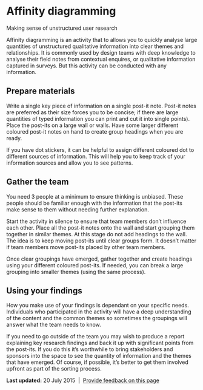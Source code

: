 Affinity diagramming
====================

Making sense of unstructured user research

Affinity diagramming is an activity that to allows you to quickly analyse large quantities of unstructured qualitative information into clear themes and relationships. It is commonly used by design teams with deep knowledge to analyse their field notes from contextual enquires, or qualitative information captured in surveys. But this activity can be conducted with any information.

Prepare materials
-----------------

Write a single key piece of information on a single post-it note. Post-it notes are preferred as their size forces you to be concise; if there are large quantities of typed information you can print and cut it into single points). Place the post-its on a large wall or walls. Have some larger different coloured post-it notes on hand to create group headings when you are ready.

If you have dot stickers, it can be helpful to assign different coloured dot to different sources of information. This will help you to keep track of your information sources and allow you to see patterns.

Gather the team
---------------

You need 3 people at a minimum to ensure thinking is unbiased. These people should be familiar enough with the information that the post-its make sense to them without needing further explanation.

Start the activity in silence to ensure that team members don’t influence each other. Place all the post-it notes onto the wall and start grouping them together in similar themes. At this stage do not add headings to the wall. The idea is to keep moving post-its until clear groups form. It doesn’t matter if team members move post-its placed by other team members.

Once clear groupings have emerged, gather together and create headings using your different coloured post-its. If needed, you can break a large grouping into smaller themes (using the same process).

Using your findings
-------------------

How you make use of your findings is dependant on your specific needs. Individuals who participated in the activity will have a deep understanding of the content and the common themes so sometimes the groupings will answer what the team needs to know.

If you need to go outside of the team you may wish to produce a report explaining key research findings and back it up with significant points from the post-its. If you do this it’s worthwhile to bring stakeholders and sponsors into the space to see the quantity of information and the themes that have emerged. Of course, if possible, it’s better to get them involved upfront as part of the sorting process.

**Last updated:** 20 July 2015  |  [Provide feedback on this page](../../feedback%3Furl_from=Userresearch-Affinitydiagraming.html)

